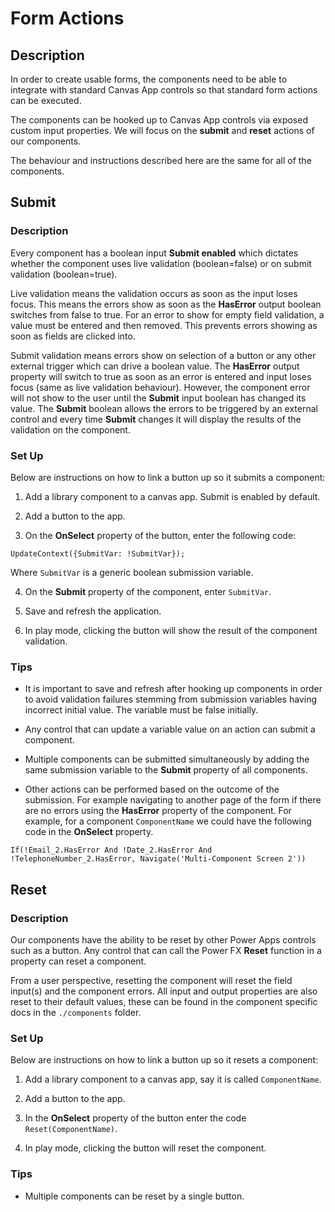 # Form Actions

## Description

In order to create usable forms, the components need to be able to integrate with standard Canvas App controls so that standard form actions can be executed. 

The components can be hooked up to Canvas App controls via exposed custom input properties. We will focus on the **submit** and **reset** actions of our components.

The behaviour and instructions described here are the same for all of the components.

## Submit

### Description

Every component has a boolean input **Submit enabled** which dictates whether the component uses live validation (boolean=false) or on submit validation (boolean=true). 

Live validation means the validation occurs as soon as the input loses focus. This means the errors show as soon as the **HasError** output boolean switches from false to true. For an error to show for empty field validation, a value must be entered and then removed. This prevents errors showing as soon as fields are clicked into. 

Submit validation means errors show on selection of a button or any other external trigger which can drive a boolean value. The **HasError** output property will switch to true as soon as an error is entered and input loses focus (same as live validation behaviour). However, the component error will not show to the user until the **Submit** input boolean has changed its value. The **Submit** boolean allows the errors to be triggered by an external control and every time **Submit** changes it will display the results of the validation on the component.

###  Set Up

Below are instructions on how to link a button up so it submits a component:

1. Add a library component to a canvas app. Submit is enabled by default.

2. Add a button to the app.

3. On the **OnSelect** property of the button, enter the following code:

```
UpdateContext({SubmitVar: !SubmitVar});
```

Where `SubmitVar` is a generic boolean submission variable.

4. On the **Submit** property of the component, enter `SubmitVar`.

5. Save and refresh the application.

6. In play mode, clicking the button will show the result of the component validation.

### Tips

- It is important to save and refresh after hooking up components in order to avoid validation failures stemming from submission variables having incorrect initial value. The variable must be false initially.

- Any control that can update a variable value on an action can submit a component.

- Multiple components can be submitted simultaneously by adding the same submission variable to the **Submit** property of all components.

- Other actions can be performed based on the outcome of the submission. For example navigating to another page of the form if there are no errors using the **HasError** property of the component. For example, for a component `ComponentName` we  could have the following code in the **OnSelect** property.

```
If(!Email_2.HasError And !Date_2.HasError And !TelephoneNumber_2.HasError, Navigate('Multi-Component Screen 2'))
```

## Reset

### Description

Our components have the ability to be reset by other Power Apps controls such as a button. Any control that can call the Power FX **Reset** function in a property can reset a component.

From a user perspective, resetting the component will reset the field input(s) and the component errors. All input and output properties are also reset to their default values, these can be found in the component specific docs in the `./components` folder.

### Set Up

Below are instructions on how to link a button up so it resets a component:

1. Add a library component to a canvas app, say it is called `ComponentName`.

2. Add a button to the app.

3. In the **OnSelect** property of the button enter the code `Reset(ComponentName)`.

4. In play mode, clicking the button will reset the component.

### Tips

- Multiple components can be reset by a single button.




